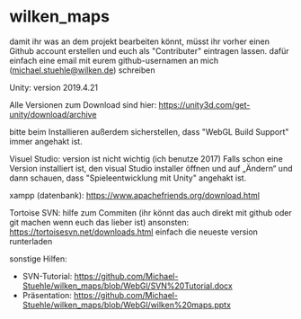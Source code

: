 # wilken_maps

damit ihr was an dem projekt bearbeiten könnt, müsst ihr vorher einen Github account erstellen und
euch als "Contributer" eintragen lassen. dafür einfach eine email mit eurem github-usernamen an mich (michael.stuehle@wilken.de) schreiben

Unity:
version 2019.4.21

Alle Versionen zum Download sind hier:
https://unity3d.com/get-unity/download/archive

bitte beim Installieren außerdem sicherstellen, dass "WebGL Build Support" immer angehakt ist. 


Visuel Studio:
version ist nicht wichtig (ich benutze 2017)
Falls schon eine Version installiert ist, den visual Studio installer öffnen und auf „Ändern“
und dann schauen, dass "Spieleentwicklung mit Unity" angehakt ist.


xampp (datenbank):
https://www.apachefriends.org/download.html

Tortoise SVN:
hilfe zum Commiten (ihr könnt das auch direkt mit github oder git machen wenn euch das lieber ist)
ansonsten: https://tortoisesvn.net/downloads.html
einfach die neueste version runterladen


sonstige Hilfen: 

- SVN-Tutorial: https://github.com/Michael-Stuehle/wilken_maps/blob/WebGl/SVN%20Tutorial.docx
- Präsentation: https://github.com/Michael-Stuehle/wilken_maps/blob/WebGl/wilken%20maps.pptx


